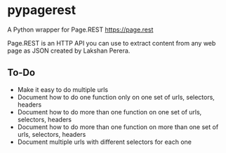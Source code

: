 # pypagerest
A Python wrapper for Page.REST https://page.rest

Page.REST is an HTTP API you can use to extract content from any web page as JSON created by Lakshan Perera.

## To-Do

* Make it easy to do multiple urls
* Document how to do one function only on one set of urls, selectors, headers
* Document how to do more than one function on one set of urls, selectors, headers
* Document how to do more than one function on more than one set of urls, selectors, headers
* Document multiple urls with different selectors for each one
